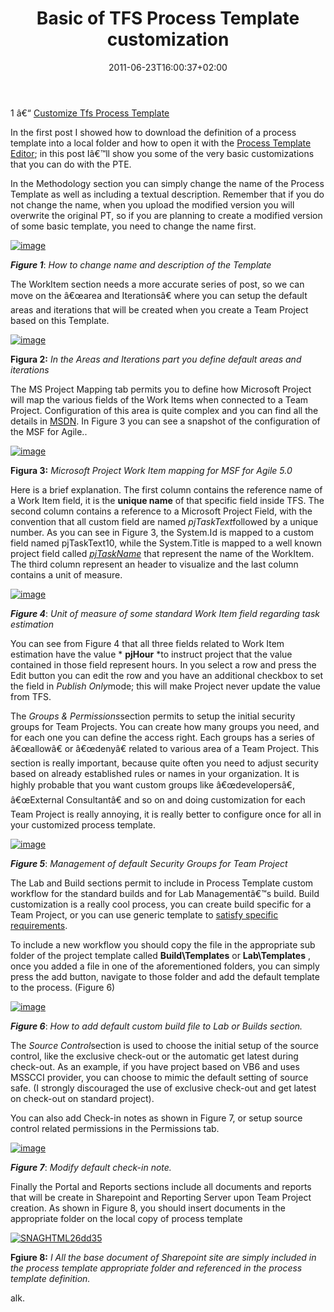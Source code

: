﻿---
title: "Basic of TFS Process Template customization"
description: ""
date: 2011-06-23T16:00:37+02:00
draft: false
tags: [ALM,Process Template,Tfs]
categories: [Team Foundation Server]
---
1 â€“ [Customize Tfs Process Template](http://www.codewrecks.com/blog/index.php/2011/06/22/customize-tfs-process-template/)

In the first post I showed how to download the definition of a process template into a local folder and how to open it with the [Process Template Editor](http://msdn.microsoft.com/en-us/vstudio/bb980963); in this post Iâ€™ll show you some of the very basic customizations that you can do with the PTE.

In the Methodology section you can simply change the name of the Process Template as well as including a textual description. Remember that if you do not change the name, when you upload the modified version you will overwrite the original PT, so if you are planning to create a modified version of some basic template, you need to change the name first.

[![image](http://blogs.ugidotnet.org/images/blogs_ugidotnet_org/rgm/Windows-Live-Writer/75be622fbf8f_7CC1/image_thumb.png "image")](http://blogs.ugidotnet.org/images/blogs_ugidotnet_org/rgm/Windows-Live-Writer/75be622fbf8f_7CC1/image_2.png)

 ***Figure 1***: *How to change name and description of the Template*

The WorkItem section needs a more accurate series of post, so we can move on the â€œarea and Iterationsâ€ where you can setup the default areas and iterations that will be created when you create a Team Project based on this Template.

[![image](http://blogs.ugidotnet.org/images/blogs_ugidotnet_org/rgm/Windows-Live-Writer/75be622fbf8f_7CC1/image_thumb_2.png "image")](http://blogs.ugidotnet.org/images/blogs_ugidotnet_org/rgm/Windows-Live-Writer/75be622fbf8f_7CC1/image_6.png)

 **Figura 2:** *In the Areas and Iterations part you define default areas and iterations*

The MS Project Mapping tab permits you to define how Microsoft Project will map the various fields of the Work Items when connected to a Team Project. Configuration of this area is quite complex and you can find all the details in [MSDN](http://msdn.microsoft.com/en-us/library/ms404684.aspx). In Figure 3 you can see a snapshot of the configuration of the MSF for Agile..

[![image](https://www.codewrecks.com/blog/wp-content/uploads/2011/06/image_thumb21.png "image")](https://www.codewrecks.com/blog/wp-content/uploads/2011/06/image21.png)

 **Figura 3:** *Microsoft Project Work Item mapping for MSF for Agile 5.0*

Here is a brief explanation. The first column contains the reference name of a Work Item field, it is the  **unique name** of that specific field inside TFS. The second column contains a reference to a Microsoft Project Field, with the convention that all custom field are named *pjTaskText*followed by a unique number. As you can see in Figure 3, the System.Id is mapped to a custom field named pjTaskText10, while the System.Title is mapped to a well known project field called [*pjTaskName*](http://msdn.microsoft.com/en-us/library/ms404686.aspx) that represent the name of the WorkItem. The third column represent an header to visualize and the last column contains a unit of measure.

[![image](https://www.codewrecks.com/blog/wp-content/uploads/2011/06/image_thumb22.png "image")](https://www.codewrecks.com/blog/wp-content/uploads/2011/06/image22.png)

 ***Figure 4***: *Unit of measure of some standard Work Item field regarding task estimation*

You can see from Figure 4 that all three fields related to Work Item estimation have the value * **pjHour** *to instruct project that the value contained in those field represent hours. In you select a row and press the Edit button you can edit the row and you have an additional checkbox to set the field in *Publish Only*mode; this will make Project never update the value from TFS.

The *Groups & Permissions*section permits to setup the initial security groups for Team Projects. You can create how many groups you need, and for each one you can define the access right. Each groups has a series of â€œallowâ€ or â€œdenyâ€ related to various area of a Team Project. This section is really important, because quite often you need to adjust security based on already established rules or names in your organization. It is highly probable that you want custom groups like â€œdevelopersâ€, â€œExternal Consultantâ€ and so on and doing customization for each Team Project is really annoying, it is really better to configure once for all in your customized process template.

[![image](http://blogs.ugidotnet.org/images/blogs_ugidotnet_org/rgm/Windows-Live-Writer/75be622fbf8f_7CC1/image_thumb_1.png "image")](http://blogs.ugidotnet.org/images/blogs_ugidotnet_org/rgm/Windows-Live-Writer/75be622fbf8f_7CC1/image_4.png)

 ***Figure 5***: *Management of default Security Groups for Team Project*

The Lab and Build sections permit to include in Process Template custom workflow for the standard builds and for Lab Managementâ€™s build. Build customization is a really cool process, you can create build specific for a Team Project, or you can use generic template to [satisfy specific requirements](http://blogs.msdn.com/b/jimlamb/archive/2010/09/14/parallelized-builds-with-tfs2010.aspx).

To include a new workflow you should copy the file in the appropriate sub folder of the project template called  **Build\Templates** or  **Lab\Templates** , once you added a file in one of the aforementioned folders, you can simply press the add button, navigate to those folder and add the default template to the process. (Figure 6)

[![image](https://www.codewrecks.com/blog/wp-content/uploads/2011/06/image_thumb23.png "image")](https://www.codewrecks.com/blog/wp-content/uploads/2011/06/image23.png)

 ***Figure 6***: *How to add default custom build file to Lab or Builds section.*

The *Source Control*section is used to choose the initial setup of the source control, like the exclusive check-out or the automatic get latest during check-out. As an example, if you have project based on VB6 and uses MSSCCI provider, you can choose to mimic the default setting of source safe. (I strongly discouraged the use of exclusive check-out and get latest on check-out on standard project).

You can also add Check-in notes as shown in Figure 7, or setup source control related permissions in the Permissions tab.

[![image](http://blogs.ugidotnet.org/images/blogs_ugidotnet_org/rgm/Windows-Live-Writer/75be622fbf8f_7CC1/image_thumb_4.png "image")](http://blogs.ugidotnet.org/images/blogs_ugidotnet_org/rgm/Windows-Live-Writer/75be622fbf8f_7CC1/image_10.png)

 ***Figure 7***: *Modify default check-in note.*

Finally the Portal and Reports sections include all documents and reports that will be create in Sharepoint and Reporting Server upon Team Project creation. As shown in Figure 8, you should insert documents in the appropriate folder on the local copy of process template

[![SNAGHTML26dd35](https://www.codewrecks.com/blog/wp-content/uploads/2011/06/SNAGHTML26dd35_thumb.png "SNAGHTML26dd35")](https://www.codewrecks.com/blog/wp-content/uploads/2011/06/SNAGHTML26dd35.png)

 **Fgiure 8:** *I All the base document of Sharepoint site are simply included in the process template appropriate folder and referenced in the process template definition.*

alk.
